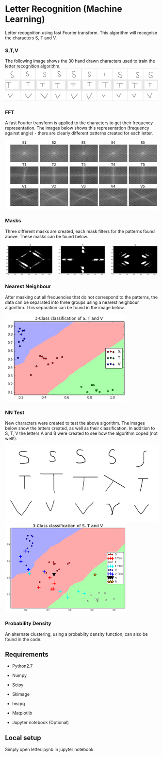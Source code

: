 # Letter Recognition (Machine Learning)
Letter recognition using fast Fourier transform. This algorithm will recognise the characters S, T and V.

### S,T,V
The following image shows the 30 hand drawn characters used to train the letter recognition algorithm.
![Characters](images/letters.png)

### FFT
A fast Fourier transform is applied to the characters to get their frequency representation. The images below shows this representation (frequency against angle) - there are clearly different patterns created for each letter.

![FFT](images/fft.png)

### Masks
Three different masks are created, each mask filters for the patterns found above. These masks can be found below.

![](images/mask.png)

### Nearest Neighbour

After masking out all frequencies that do not correspond to the patterns, the data can be separated into three groups using a nearest neighbour algorithm. This separation can be found in the image below.

<img src="images/indexV.png" width="400">

### NN Test

New characters were created to test the above algorithm. The images below show the letters created, as well as their classification. In addition to S, T, V the letters A and B were created to see how the algorithm coped (not well!).


<img src="images/testChars.png" width="600">
<img src="images/test1.png" width="400">

### Probability Density

An alternate clustering, using a probablity density function, can also be found in the code.

## Requirements

* Python2.7
* Numpy
* Scipy
* Skimage
* heapq
* Matplotlib

* Jupyter notebook (Optional)

## Local setup

Simply open letter.ipynb in jupyter notebook.
